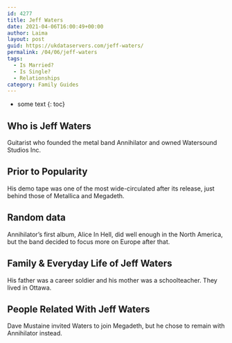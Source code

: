 ```yaml
---
id: 4277
title: Jeff Waters
date: 2021-04-06T16:00:49+00:00
author: Laima
layout: post
guid: https://ukdataservers.com/jeff-waters/
permalink: /04/06/jeff-waters
tags:
  - Is Married?
  - Is Single?
  - Relationships
category: Family Guides
---
```


* some text
{: toc}


## Who is Jeff Waters
                  
                  
                  
Guitarist who founded the metal band Annihilator and owned Watersound Studios Inc.
                  
              
            
              
            
                
                
                
## Prior to Popularity
                  
                  
                  
His demo tape was one of the most wide-circulated after its release, just behind those of Metallica and Megadeth.
                  
              
            
              
            
                
                
                
## Random data
                  
                  
                  
Annihilator&#8217;s first album, Alice In Hell, did well enough in the North America, but the band decided to focus more on Europe after that.
                  
              
            
              
            
                
                
                
## Family & Everyday Life of Jeff Waters
                  
                  
                  
His father was a career soldier and his mother was a schoolteacher. They lived in Ottawa.
                  
              
            
              
            
                
                
                
## People Related With Jeff Waters
                  
                  
                  
Dave Mustaine invited Waters to join Megadeth, but he chose to remain with Annihilator instead.
                  
              
            
              
            
                
              
            
              
              
            
            
              
            
          
          
          